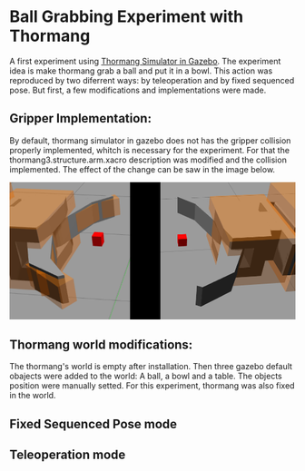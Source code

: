 # Ball Grabbing Experiment with Thormang
A first experiment using [Thormang Simulator in Gazebo](http://wiki.ros.org/ROBOTIS-THORMANG3). The experiment idea is make thormang grab a ball and put it in a bowl. This action was reproduced by two diferrent ways: by teleoperation and by fixed sequenced pose. But first, a few modifications and implementations were made.

## Gripper Implementation:
By default, thormang simulator in gazebo does not has the gripper collision properly implemented, whitch is necessary for the experiment.
For that the thormang3.structure.arm.xacro description was modified and the collision implemented. The effect of the change can be saw in the image below.

![Gripper modification](/gripper.png)

## Thormang world modifications:
The thormang's world is empty after installation. Then three gazebo default obajects were added to the world: A ball, a bowl and a table. The objects position were manually setted. For this experiment, thormang was also fixed in the world.

## Fixed Sequenced Pose mode

## Teleoperation mode


